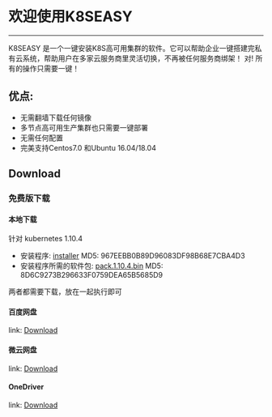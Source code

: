 # 欢迎使用K8SEASY

------


K8SEASY 是一个一键安装K8S高可用集群的软件。它可以帮助企业一键搭建完私有云系统，帮助用户在多家云服务商里灵活切换，不再被任何服务商绑架！ 对! 所有的操作只需要一键！


## 优点:

* 无需翻墙下载任何镜像
* 多节点高可用生产集群也只需要一键部署
* 无需任何配置
* 完美支持Centos7.0 和Ubuntu 16.04/18.04

## Download
 
### 免费版下载

#### 本地下载

针对 kubernetes 1.10.4
* 安装程序: [installer](http://www.k8seasy.com/download/1.10.4/installer)  MD5: 967EEBB0B89D96083DF98B68E7CBA4D3
* 安装程序所需的软件包: [pack.1.10.4.bin](http://www.k8seasy.com/download/1.10.4/pack.1.10.4.001.bin) MD5: 8D6C9273B296633F0759DEA65B5685D9

两者都需要下载，放在一起执行即可

#### 百度网盘
link: [Download](https://pan.baidu.com/s/11msaZY9Bimg7g4SoiiSrUA)

#### 微云网盘
link: [Download](https://share.weiyun.com/56pNob4)

#### OneDriver
link: [Download](https://1drv.ms/f/s!AtfNCArUoXVMpjv0QAGNSrSC9LZ_)
